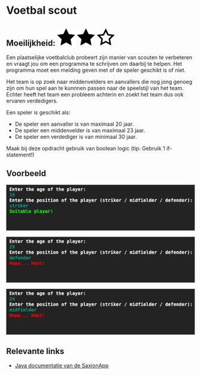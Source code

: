 # Voetbal scout
## Moeilijkheid: ![Filled](../resources/star-filled.svg) ![Filled](../resources/star-filled.svg) ![Outlined](../resources/star-outlined.svg) 

Een plaatselijke voetbalclub probeert zijn manier van scouten te verbeteren en vraagt jou om een programma te schrijven om daarbij te helpen. Het programma moet een melding geven met of de speler geschikt is of niet.

Het team is op zoek naar middenvelders en aanvallers die nog jong genoeg zijn om hun spel aan te kunnnen passen naar de speelstijl van het team. Echter heeft het team een probleem achterin en zoekt het team dus ook ervaren verdedigers.

Een speler is geschikt als:
- De speler een aanvaller is van maximaal 20 jaar.
- De speler een middenvelder is van maximaal 23 jaar.
- De speler een verdediger is van minimaal 30 jaar.

Maak bij deze opdracht gebruik van boolean logic (tip: Gebruik 1 if-statement!)

## Voorbeeld
![Example](sample_output.png)

![Example](sample_output2.png)

![Example](sample_output3.png)

## Relevante links
* [Java documentatie van de SaxionApp](https://saxionapp.hboictlab.nl/nl/saxion/app/SaxionApp.html)
